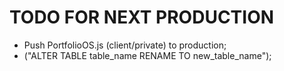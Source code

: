 # TODO FOR NEXT PRODUCTION

- Push PortfolioOS.js (client/private) to production;
- ("ALTER TABLE table_name RENAME TO new_table_name");
